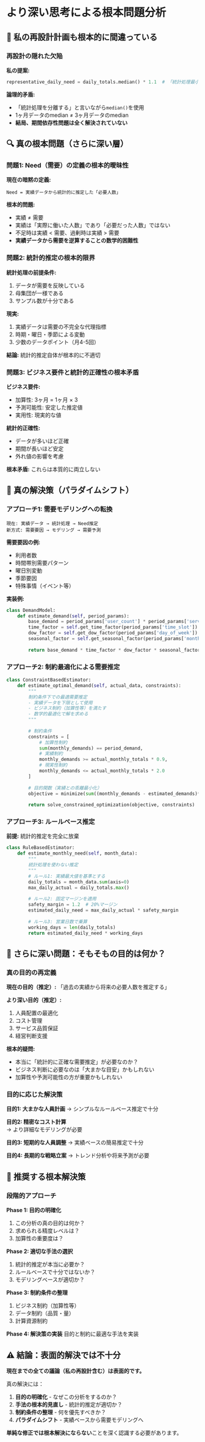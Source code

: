 # より深い思考による根本問題分析

## 🚨 私の再設計計画も根本的に間違っている

### **再設計の隠れた欠陥**

**私の提案:**
```python
representative_daily_need = daily_totals.median() * 1.1  # 「統計処理最小限」
```

**論理的矛盾:**
- 「統計処理を分離する」と言いながら`median()`を使用
- 1ヶ月データのmedian ≠ 3ヶ月データのmedian
- **結局、期間依存性問題は全く解決されていない**

## 🔍 真の根本問題（さらに深い層）

### **問題1: Need（需要）の定義の根本的曖昧性**

**現在の暗黙の定義:**
```
Need = 実績データから統計的に推定した「必要人数」
```

**根本的問題:**
- 実績 ≠ 需要
- 実績は「実際に働いた人数」であり「必要だった人数」ではない
- 不足時は実績 < 需要、過剰時は実績 > 需要
- **実績データから需要を逆算することの数学的困難性**

### **問題2: 統計的推定の根本的限界**

**統計処理の前提条件:**
1. データが需要を反映している
2. 母集団が一様である
3. サンプル数が十分である

**現実:**
1. 実績データは需要の不完全な代理指標
2. 時期・曜日・季節による変動
3. 少数のデータポイント（月4-5回）

**結論:** 統計的推定自体が根本的に不適切

### **問題3: ビジネス要件と統計的正確性の根本矛盾**

**ビジネス要件:**
- 加算性: 3ヶ月 = 1ヶ月 × 3
- 予測可能性: 安定した推定値
- 実用性: 現実的な値

**統計的正確性:**
- データが多いほど正確
- 期間が長いほど安定
- 外れ値の影響を考慮

**根本矛盾:** これらは本質的に両立しない

## 🎯 真の解決策（パラダイムシフト）

### **アプローチ1: 需要モデリングへの転換**

```
現在: 実績データ → 統計処理 → Need推定
新方式: 需要要因 → モデリング → 需要予測
```

**需要要因の例:**
- 利用者数
- 時間帯別需要パターン
- 曜日別変動
- 季節要因
- 特殊事情（イベント等）

**実装例:**
```python
class DemandModel:
    def estimate_demand(self, period_params):
        base_demand = period_params['user_count'] * period_params['service_intensity']
        time_factor = self.get_time_factor(period_params['time_slot'])
        dow_factor = self.get_dow_factor(period_params['day_of_week'])
        seasonal_factor = self.get_seasonal_factor(period_params['month'])
        
        return base_demand * time_factor * dow_factor * seasonal_factor
```

### **アプローチ2: 制約最適化による需要推定**

```python
class ConstraintBasedEstimator:
    def estimate_optimal_demand(self, actual_data, constraints):
        """
        制約条件下での最適需要推定
        - 実績データを下限として使用
        - ビジネス制約（加算性等）を満たす
        - 数学的最適化で解を求める
        """
        
        # 制約条件
        constraints = [
            # 加算性制約
            sum(monthly_demands) == period_demand,
            # 実績制約  
            monthly_demands >= actual_monthly_totals * 0.9,
            # 現実性制約
            monthly_demands <= actual_monthly_totals * 2.0
        ]
        
        # 目的関数（実績との乖離最小化）
        objective = minimize(sum((monthly_demands - estimated_demands)**2))
        
        return solve_constrained_optimization(objective, constraints)
```

### **アプローチ3: ルールベース推定**

**前提:** 統計的推定を完全に放棄

```python
class RuleBasedEstimator:
    def estimate_monthly_need(self, month_data):
        """
        統計処理を使わない推定
        """
        # ルール1: 実績最大値を基準とする
        daily_totals = month_data.sum(axis=0)
        max_daily_actual = daily_totals.max()
        
        # ルール2: 固定マージンを適用
        safety_margin = 1.2  # 20%マージン
        estimated_daily_need = max_daily_actual * safety_margin
        
        # ルール3: 営業日数で乗算
        working_days = len(daily_totals)
        return estimated_daily_need * working_days
```

## 🤔 さらに深い問題：そもそもの目的は何か？

### **真の目的の再定義**

**現在の目的（推定）:**
「過去の実績から将来の必要人数を推定する」

**より深い目的（推定）:**
1. 人員配置の最適化
2. コスト管理
3. サービス品質保証
4. 経営判断支援

**根本的疑問:**
- 本当に「統計的に正確な需要推定」が必要なのか？
- ビジネス判断に必要なのは「大まかな目安」かもしれない
- 加算性や予測可能性の方が重要かもしれない

### **目的に応じた解決策**

**目的1: 大まかな人員計画**
→ シンプルなルールベース推定で十分

**目的2: 精密なコスト計算**  
→ より詳細なモデリングが必要

**目的3: 短期的な人員調整**
→ 実績ベースの簡易推定で十分

**目的4: 長期的な戦略立案**
→ トレンド分析や将来予測が必要

## 🎯 推奨する根本解決策

### **段階的アプローチ**

**Phase 1: 目的の明確化**
1. この分析の真の目的は何か？
2. 求められる精度レベルは？
3. 加算性の重要度は？

**Phase 2: 適切な手法の選択**
1. 統計的推定が本当に必要か？
2. ルールベースで十分ではないか？
3. モデリングベースが適切か？

**Phase 3: 制約条件の整理**
1. ビジネス制約（加算性等）
2. データ制約（品質・量）
3. 計算資源制約

**Phase 4: 解決策の実装**
目的と制約に最適な手法を実装

## ⚠️ 結論：表面的解決では不十分

**現在までの全ての議論（私の再設計含む）は表面的です。**

真の解決には：
1. **目的の明確化** - なぜこの分析をするのか？
2. **手法の根本的見直し** - 統計的推定が適切か？
3. **制約条件の整理** - 何を優先すべきか？
4. **パラダイムシフト** - 実績ベースから需要モデリングへ

**単純な修正では根本解決にならない**ことを深く認識する必要があります。